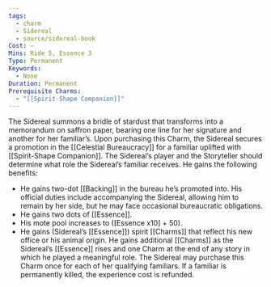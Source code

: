 ```yaml
---
tags:
  - charm
  - Sidereal
  - source/sidereal-book
Cost: —
Mins: Ride 5, Essence 3
Type: Permanent
Keywords:
  - None
Duration: Permanent
Prerequisite Charms:
  - "[[Spirit-Shape Companion]]"
---
```

The Sidereal summons a bridle of stardust that transforms into a memorandum on saffron paper, bearing one line for her signature and another for her familiar’s. Upon purchasing this Charm, the Sidereal secures a promotion in the [[Celestial Bureaucracy]] for a familiar uplifted with [[Spirit-Shape Companion]]. The Sidereal’s player and the Storyteller should determine what role the Sidereal’s familiar receives. He gains the following benefits: 
-  He gains two-dot [[Backing]] in the bureau he’s promoted into. His official duties include accompanying the Sidereal, allowing him to remain by her side, but he may face occasional bureaucratic obligations. 
-  He gains two dots of [[Essence]]. 
-  His mote pool increases to ([Essence x10] + 50). 
-  He gains (Sidereal’s [[Essence]]) spirit [[Charms]] that reflect his new office or his animal origin. He gains additional [[Charms]] as the Sidereal’s [[Essence]] rises and one Charm at the end of any story in which he played a meaningful role. The Sidereal may purchase this Charm once for each of her qualifying familiars. If a familiar is permanently killed, the experience cost is refunded.